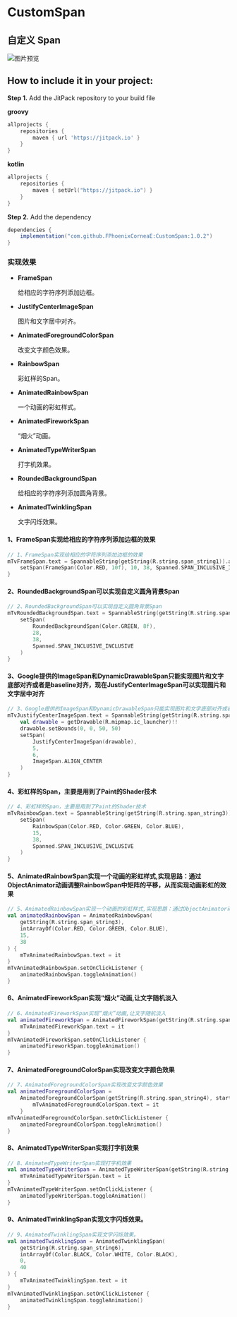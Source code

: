 # CustomSpan
自定义 Span
--------------------------------------------------------------------

![图片预览](https://github.com/FPhoenixCorneaE/CustomSpan/blob/master/images/custom_span.png)


How to include it in your project:
--------------
**Step 1.** Add the JitPack repository to your build file

**groovy**
```groovy
allprojects {
	repositories {
		maven { url 'https://jitpack.io' }
	}
}
```

**kotlin**
```kotlin
allprojects {
	repositories {
		maven { setUrl("https://jitpack.io") }
	}
}
```

**Step 2.** Add the dependency
```groovy
dependencies {
	implementation("com.github.FPhoenixCorneaE:CustomSpan:1.0.2")
}
```


### 实现效果
- **FrameSpan** 

  给相应的字符序列添加边框。

- **JustifyCenterImageSpan** 

  图片和文字居中对齐。

- **AnimatedForegroundColorSpan** 

  改变文字颜色效果。

- **RainbowSpan** 

  彩虹样的Span。

- **AnimatedRainbowSpan** 

  一个动画的彩虹样式。

- **AnimatedFireworkSpan** 

  “烟火”动画。

- **AnimatedTypeWriterSpan** 

  打字机效果。

- **RoundedBackgroundSpan** 

  给相应的字符序列添加圆角背景。
  
- **AnimatedTwinklingSpan**

  文字闪烁效果。

#### 1、FrameSpan实现给相应的字符序列添加边框的效果

```kotlin
// 1、FrameSpan实现给相应的字符序列添加边框的效果
mTvFrameSpan.text = SpannableString(getString(R.string.span_string1)).apply {
    setSpan(FrameSpan(Color.RED, 10f), 10, 38, Spanned.SPAN_INCLUSIVE_INCLUSIVE)
}
```

#### 2、RoundedBackgroundSpan可以实现自定义圆角背景Span

```kotlin
// 2、RoundedBackgroundSpan可以实现自定义圆角背景Span
mTvRoundedBackgroundSpan.text = SpannableString(getString(R.string.span_string1)).apply {
    setSpan(
        RoundedBackgroundSpan(Color.GREEN, 8f),
        28,
        38,
        Spanned.SPAN_INCLUSIVE_INCLUSIVE
    )
}
```

#### 3、Google提供的ImageSpan和DynamicDrawableSpan只能实现图片和文字底部对齐或者是baseline对齐，现在JustifyCenterImageSpan可以实现图片和文字居中对齐

```kotlin
// 3、Google提供的ImageSpan和DynamicDrawableSpan只能实现图片和文字底部对齐或者是baseline对齐，现在JustifyCenterImageSpan可以实现图片和文字居中对齐
mTvJustifyCenterImageSpan.text = SpannableString(getString(R.string.span_string2)).apply {
    val drawable = getDrawable(R.mipmap.ic_launcher)!!
    drawable.setBounds(0, 0, 50, 50)
    setSpan(
        JustifyCenterImageSpan(drawable),
        5,
        6,
        ImageSpan.ALIGN_CENTER
    )
}
```

#### 4、彩虹样的Span，主要是用到了Paint的Shader技术

```kotlin
// 4、彩虹样的Span，主要是用到了Paint的Shader技术
mTvRainbowSpan.text = SpannableString(getString(R.string.span_string3)).apply {
    setSpan(
        RainbowSpan(Color.RED, Color.GREEN, Color.BLUE),
        15,
        38,
        Spanned.SPAN_INCLUSIVE_INCLUSIVE
    )
}
```

#### 5、AnimatedRainbowSpan实现一个动画的彩虹样式,实现思路：通过ObjectAnimator动画调整RainbowSpan中矩阵的平移，从而实现动画彩虹的效果

```kotlin
// 5、AnimatedRainbowSpan实现一个动画的彩虹样式,实现思路：通过ObjectAnimator动画调整RainbowSpan中矩阵的平移，从而实现动画彩虹的效果
val animatedRainbowSpan = AnimatedRainbowSpan(
    getString(R.string.span_string3),
    intArrayOf(Color.RED, Color.GREEN, Color.BLUE),
    15,
    38
) {
    mTvAnimatedRainbowSpan.text = it
}
mTvAnimatedRainbowSpan.setOnClickListener {
    animatedRainbowSpan.toggleAnimation()
}
```

#### 6、AnimatedFireworkSpan实现“烟火”动画,让文字随机淡入

```kotlin
// 6、AnimatedFireworkSpan实现“烟火”动画,让文字随机淡入
val animatedFireworkSpan = AnimatedFireworkSpan(getString(R.string.span_string4), mAlpha = 0f) {
    mTvAnimatedFireworkSpan.text = it
}
mTvAnimatedFireworkSpan.setOnClickListener {
    animatedFireworkSpan.toggleAnimation()
}
```

#### 7、AnimatedForegroundColorSpan实现改变文字颜色效果

```kotlin
// 7、AnimatedForegroundColorSpan实现改变文字颜色效果
val animatedForegroundColorSpan =
    AnimatedForegroundColorSpan(getString(R.string.span_string4), start = 10, end = 18) {
        mTvAnimatedForegroundColorSpan.text = it
    }
mTvAnimatedForegroundColorSpan.setOnClickListener {
    animatedForegroundColorSpan.toggleAnimation()
}
```

#### 8、AnimatedTypeWriterSpan实现打字机效果

```kotlin
// 8、AnimatedTypeWriterSpan实现打字机效果
val animatedTypeWriterSpan = AnimatedTypeWriterSpan(getString(R.string.span_string5), mAlpha = 0f) {
    mTvAnimatedTypeWriterSpan.text = it
}
mTvAnimatedTypeWriterSpan.setOnClickListener {
    animatedTypeWriterSpan.toggleAnimation()
}
```

#### 9、AnimatedTwinklingSpan实现文字闪烁效果。

```kotlin
// 9、AnimatedTwinklingSpan实现文字闪烁效果。
val animatedTwinklingSpan = AnimatedTwinklingSpan(
    getString(R.string.span_string6),
    intArrayOf(Color.BLACK, Color.WHITE, Color.BLACK),
    0,
    40
) {
    mTvAnimatedTwinklingSpan.text = it
}
mTvAnimatedTwinklingSpan.setOnClickListener {
    animatedTwinklingSpan.toggleAnimation()
}
```